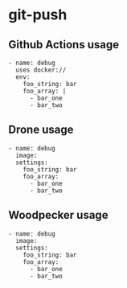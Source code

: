 # git-push

## Github Actions usage
```
- name: debug
  uses docker://
  env:
    foo_string: bar
    foo_array: |
      - bar_one
      - bar_two
```

## Drone usage
```
- name: debug
  image:
  settings:
    foo_string: bar
    foo_array:
      - bar_one
      - bar_two
```

## Woodpecker usage
```
- name: debug
  image:
  settings:
    foo_string: bar
    foo_array:
      - bar_one
      - bar_two
```
